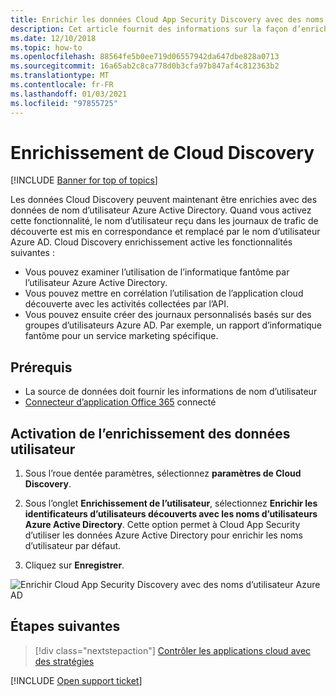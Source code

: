 ```yaml
---
title: Enrichir les données Cloud App Security Discovery avec des noms d’utilisateur Azure AD
description: Cet article fournit des informations sur la façon d’enrichir les données Cloud App Security Discovery avec des noms d’utilisateur Azure AD.
ms.date: 12/10/2018
ms.topic: how-to
ms.openlocfilehash: 88564fe5b0ee719d06557942da647dbe828a0713
ms.sourcegitcommit: 16a65ab2c8ca778d0b3cfa97b847af4c812363b2
ms.translationtype: MT
ms.contentlocale: fr-FR
ms.lasthandoff: 01/03/2021
ms.locfileid: "97855725"
---
```

# <a name="cloud-discovery-enrichment"></a>Enrichissement de Cloud Discovery

[!INCLUDE [Banner for top of topics](includes/banner.md)]

Les données Cloud Discovery peuvent maintenant être enrichies avec des données de nom d’utilisateur Azure Active Directory. Quand vous activez cette fonctionnalité, le nom d’utilisateur reçu dans les journaux de trafic de découverte est mis en correspondance et remplacé par le nom d’utilisateur Azure AD. Cloud Discovery enrichissement active les fonctionnalités suivantes :

- Vous pouvez examiner l’utilisation de l’informatique fantôme par l’utilisateur Azure Active Directory.
- Vous pouvez mettre en corrélation l’utilisation de l’application cloud découverte avec les activités collectées par l’API.
- Vous pouvez ensuite créer des journaux personnalisés basés sur des groupes d’utilisateurs Azure AD. Par exemple, un rapport d’informatique fantôme pour un service marketing spécifique.

## <a name="prerequisites"></a>Prérequis

- La source de données doit fournir les informations de nom d’utilisateur
- [Connecteur d’application Office 365](connect-office-365-to-microsoft-cloud-app-security.md) connecté

## <a name="enabling-user-data-enrichment"></a>Activation de l’enrichissement des données utilisateur

1. Sous l’roue dentée paramètres, sélectionnez **paramètres de Cloud Discovery**.

2. Sous l’onglet **Enrichissement de l’utilisateur**, sélectionnez **Enrichir les identificateurs d’utilisateurs découverts avec les noms d’utilisateurs Azure Active Directory**. Cette option permet à Cloud App Security d’utiliser les données Azure Active Directory pour enrichir les noms d’utilisateur par défaut.

3. Cliquez sur **Enregistrer**.

![Enrichir Cloud App Security Discovery avec des noms d’utilisateur Azure AD](media/discovery-enrichment.png)

## <a name="next-steps"></a>Étapes suivantes

> [!div class="nextstepaction"]
> [Contrôler les applications cloud avec des stratégies](control-cloud-apps-with-policies.md)

[!INCLUDE [Open support ticket](includes/support.md)]
